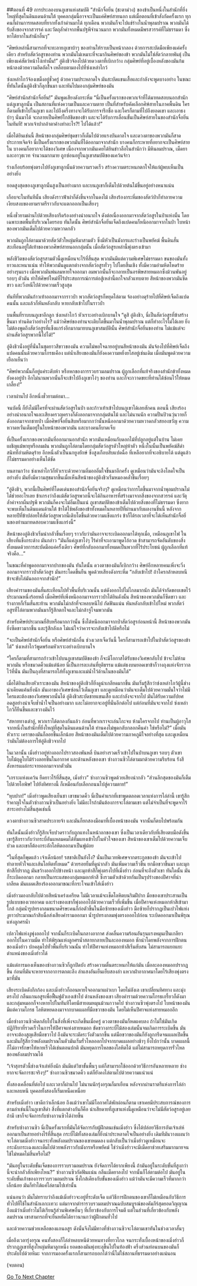 ##ตอนที่ 49 การประลองบนภูเขาแห่งสมบัติ
“สำนักจื่อยิ่น (ชะตาม่วง) ของข้าเป็นหนึ่งในสำนักที่ยิ่งใหญ่ที่สุดในดินแดนด้านใต้ บุคคลกลุ่มนี้อาจจะเป็นแค่ศิษย์สายนอก แต่เมื่อตอนที่เข้าสังกัดครั้งแรก ทุกคนก็ผ่านการทดสอบที่ยากทั้งเก้าด่านมาได้ ทุกเดือน พวกมันก็จะไปแช่ร่างในน้ำพุลมปราณ พวกมันได้รับสิ่งของจากสวรรค์ และวัตถุล้ำค่าจากพื้นปฐพีจำนวนมาก พวกมันทั้งหมดมีพรสวรรค์ที่ไม่ธรรมดา ซึ่งหาได้ยากในสำนักอื่นๆ”

“ศิษย์เหล่านี้สามารถที่จะทะลายภูเขาบ้าๆ ของท่านให้ราบเป็นหน้ากลอง ด้วยการสะบัดมือเพียงแค่ครั้งเดียว สำหรับสัตว์อสูรของท่าน พวกมันไม่เหมาะที่จะมากินศิษย์ของข้า พวกมันไม่ใช่สัตว์กลายพันธุ์ เป็นเพียงแค่สัตว์หน้าโง่เท่านั้น!” อู๋ติงชิวจ้องไปด้วยดวงตาที่เบิกกว้าง กลุ่มศิษย์ที่อยู่เบื้องหลังของมันก้มหน้าลงด้วยความอึดอัดใจ เหลือบตามองไปที่ซ่งเหล่าไกว้

ซ่งเหล่าไกว้จ้องเขม็งอยู่ชั่วครู่ ด้วยความประหลาดใจ มันสะบัดแขนเสื้อและกำลังจะพูดบางอย่าง ในขณะที่ทันใดนั้นอู๋ติงชิวก็ลุกขึ้นมา และหันไปมองกลุ่มศิษย์ของมัน

“ศิษย์สำนักสำนักจื่อยิ่น!” มันพูดเสียงดังกระหึ่ม “นี่เป็นครั้งแรกของพวกเจ้าที่ได้มาทดสอบนอกสำนัก แต่ภูเขาลูกนั้น เป็นสถานที่แห่งความเป็นและความตาย เป็นที่สำหรับคัดเลือกศิษ์สายในภาคพื้นดิน ใครก็ตามที่เข้าไปในภูเขา และไปถึงครึ่งทางจะได้รับการจารึกชื่อ และใครก็ตามที่ไปถึงยอดเขา และเอาธงบ้าๆ นั่นมาได้ จะกลายเป็นศิษย์ใกล้ชิดของข้า และจะได้รับการเลื่อนขั้นเป็นศิษย์สายในของสำนักจื่อยิ่นในทันที! พวกเจ้าปากอ้าตาค้างทำอะไร?! ไปได้แล้ว!”

เมื่อได้ยินเช่นนี้ สีหน้าของกลุ่มศิษย์ชุดขาวก็เต็มไปด้วยแรงบันดาลใจ และดวงตาของพวกมันก็สาดประกายเจิดจ้า นี่เป็นครั้งแรกของพวกมันที่ได้ออกมาจากสำนัก บางคนก็กระหายที่อยากจะเป็นศิษย์สายใน บางคนก็อยากจะได้ของวิเศษ เนื่องจากพวกมันเคยได้ยินข่าวลือในสำนักว่า มีหินลมปราณ, เม็ดยา และอาวุธเวท จำนวนมากมาย ถูกซ่อนอยู่ในภูเขาสมบัติของแคว้นจ้าว

ร่างเกือบร้อยพุ่งตรงไปยังภูเขาลูกนั้นด้วยความรวดเร็ว สร้างความตระหนกตกใจให้แก่ผู้พบเห็นเป็นอย่างยิ่ง

ยอดสูงสุดของภูเขาลูกนั้นสูงเป็นอย่างมาก และบนภูเขาก็เต็มไปด้วยต้นไม้ขึ้นอยู่อย่างหนาแน่น

เกือบจะในทันทีนั้น เสียงดังราวฟ้าผ่าก็ดังขึ้นจากในดงไม้ เสียงร้องกระหึ่มของสัตว์ป่าก็ทำลายความเงียบสงบของยามราตรีราวกับจะแตกออกเป็นเสี่ยงๆ

หนึ่งชั่วยามผ่านไปด้วยเสียงกรีดร้องอย่างน่าอนาถใจ ดังต่อเนื่องออกมาจากสัตว์อสูรในป่าแห่งนั้น โดยเฉพาะเขตพื้นที่บริเวณโดยรอบ ทันใดนั้น ศิษย์สำนักจื่อยิ่นเจ็ดถึงแปดคนก็หนีออกมาจากในป่า ใบหน้าของพวกมันเต็มไปด้วยความหวาดกลัว 

พวกมันถูกไล่ตามมาด้วยสัตว์ตัวใหญ่มหึมาสามตัว ซึ่งมีหัวเป็นมังกรและร่างเป็นพยัคฆ์ พื้นดินสั่นสะเทือนอยู่ใต้เท้าของพวกศิษย์สายนอกกลุ่มนั้น เมื่อสัตว์อสูรเหล่านี้พุ่งตรงเข้ามา

พลังชีวิตของสัตว์อสูรสามตัวนี้ดูเหมือนจะไร้ที่สิ้นสุด พวกมันมีแต่ความพิเศษไม่ธรรมดา ขนของมันทั้งยาวและหนาแน่น ทำให้พวกมันดูแตกต่างจากสัตว์อสูรทั่วๆ ไปโดยสิ้นเชิง ทั้งมีความอำมหิตโหดร้ายอย่างรุนแรง เมื่อพวกมันพ่นลมหายใจออกมา ลมพวกนั้นก็จะกลายเป็นอรพิษสายหมอกซึ่งม้วนพันอยู่รอบๆ ตัวมัน ทำให้ศิษย์ใหม่ที่ไร้ประสบการณ์การต่อสู้เหล่านี้ตกใจกลัวแทบตาย สีหน้าของพวกมันซีดขาว และวิ่งหนีไปด้วยความเร็วสูงสุด

ทันทีที่พวกมันก้าวเท้าออกมาจากราวป่า พวกสัตว์อสูรก็หยุดไล่ตาม จ้องอย่างดุร้ายไปที่ศิษย์เจ็ดถึงแปดคนนั้น และแล้วก็หันหลังกลับ หายกลับเข้าไปในราวป่า

บนพื้นที่ราบบนภูเขาอีกลูก ซ่งเหล่าไกว้ หัวเราะอย่างเบิกบานใจ “ดูสิ อู๋ติงชิว, นี่เป็นสัตว์อสูรที่ข้าสร้างขึ้นมา ท่านคิดว่าอย่างไร? แม้ว่าศิษย์ของท่านจะเติบโตขึ้นมาในน้ำพุลมปราณ แต่ก็ทำอะไรไม่ได้เลย ยิ่งไม่ต้องพูดถึงสัตว์อสูรที่แข็งแกร่งอีกมากมายบนภูเขาสมบัตินั้น ศิษย์สำนักจื่อยิ่นของท่าน ไม่แม้แต่จะผ่านสัตว์อสูรพวกนี้ไปได้!”

อู๋ติงชิวนั่งอยู่ที่นั่นในชุดยาวสีขาวของมัน ความไม่พอใจฉายอยู่บนสีหน้าของมัน มันจ้องไปที่ศิษย์เจ็ดถึงแปดคนนั้นด้วยความโกรธเคือง แต่น้ำเสียงของมันก็ยังคงความหยิ่งยโสอยู่เช่นเดิม เมื่อมันพูดด้วยความเยือกเย็นว่า 

“ศิษย์พวกนั้นก็อยู่แค่ระดับห้า หรือหกของการรวบรวมลมปราณ ผู้ถูกเลือกที่แท้จริงของสำนักข้าทั้งหมดยังคงอยู่ป่า อีกไม่นานพวกนั้นก็จะเข้าไปถึงภูเขาโง่ๆ ของท่าน และก็จะกวาดขยะที่ท่านได้ซ่อนไว้ให้หมดเกลี้ยง!”

เวลาผ่านไป อีกหนึ่งชั่วยามต่อมา…

จนบัดนี้ ก็ยังไม่มีใครที่จะผ่านสัตว์อสูรในป่า และก้าวเท้าเข้าไปบนภูเขาได้เลยสักคน ตอนนี้ เสียงร้องอย่างน่าอนาถใจและเสียงครวญครางก็ดังออกมาจากกลุ่มต้นไม้ และไม่นานนัก ความปั่นป้วนวุ่นวายก็ดังออกมาจากชายป่า เมื่อศิษย์จื่อยิ่นสิบหรือมากกว่านั้นหนีออกมาด้วยความหวาดกลัวสยองขวัญ ความหวาดหวั่นเต็มอยู่ในใบหน้าของพวกมัน และบางคนก็บาดเจ็บ 

ที่เป็นครั้งแรกของพวกมันที่ออกมานอกสำนัก พวกมันเหมือนกับดอกไม้ที่ปลูกอยู่แต่ในบ้าน ไม่เคยเผชิญแม้พายุหรือลมฝน พวกมันถูกไล่ตามโดยกลุ่มสัตว์อสูรตัวใหญ่ห้าตัว หนึ่งในนั้นเป็นพยัคฆ์สีดำสนิทที่อำมหิตดุร้าย อีกหนึ่งตัวเป็นนกยูงยักษ์ ซึ่งสูงเกือบสิบแปดฉื่อ ที่เหลือยากที่จะอธิบายได้ แต่ดูแล้วก็ไม่ธรรมดาอย่างเห็นได้ชัด

บนลานกว้าง ซ่งเหล่าไกว้ก็หัวเราะด้วยความอิ่มอกอิ่มใจขึ้นมาอีกครั้ง ดูเหมือนว่ามันจะลิงโลดใจเป็นอย่างยิ่ง มันยิ่งมีความสุขมากขึ้นเมื่อเห็นสีหน้าของอู๋ติงชิวเริ่มหมองคล้ำขึ้นเรื่อยๆ

“อู๋ติงชิว, พวกนี้เป็นศิษย์ที่โดดเด่นของสำนักจื่อยิ่นจริงๆ? ดูเหมือนว่าการโตขึ้นมาจากน้ำพุลมปราณไม่ได้ช่วยอะไรเลย ข้าเกรงว่าถึงแม้สัตว์อสูรพวกนี้จะได้กินอาหารที่สร้างมาจากสิ่งของจากสวรรค์ และวัตุล้ำค่าจากผืนปฐพี พวกมันก็คงจะไม่อิ่มเป็นแน่ ภูเขาสมบัติของข้าเต็มไปด้วยสิ่งของที่ไม่ธรรมดา ซึ่งยากจะพบเห็นในดินแดนด้านใต้ ข้าได้ใช้พลังของข้าทั้งหมดในหลายปีที่ผ่านมากับผลงานชิ้นนี้ หลังจากหลายปีที่ข้าปล่อยให้สัตว์อสูรพวกนี้เติบโตขึ้นด้วยความแข็งแกร่ง ข้าก็ได้รอเวลาที่จะได้เห็นสำนักจื่อยิ่นของท่านมาทดสอบความแข็งแกร่งนี้”

สีหน้าของอู๋ติงชิวเริ่มน่ากลัวขึ้นเรื่อยๆ ราวกับว่ามันอาจจะระเบิดออกมาได้ทุกเมื่อ, เหมือนภูเขาไฟ ในเสียงที่แข็งกระด้าง มันกล่าว “มันก็แค่ภูเขาโง่ๆ ไร้ค่าที่จะเอามาพูดโอ้อวด ข้าสามารถจัดอันดับของสิ่งทั้งหมดด้วยการสะบัดมือแค่ครั้งเดียว ศิษย์ที่กลับออกมาทั้งหมดเป็นพวกที่ไร้ประโยชน์ ผู้ถูกเลือกที่แท้จริงคือ…”

ในขณะที่คำพูดออกมาจากปากของมัน ทันใดนั้น ดวงตาของมันก็เบิกกว้าง ศิษย์อีกหลายคนเพิ่งจะวิ่งออกมาจากราวป่าสัตว์อสูร มันกระโดดขึ้นยืน พูดด้วยเสียงดังกระหึ่ม “กลับเข้าไป! ถ้าใครกล้าหลบหนี ข้าจะขับไล่มันออกจากสำนัก!”

เสียงคำรามของมันสั่นสะเทือนไปทั่วพื้นที่บริเวณนั้น แต่ดังออกไปไม่ไกลมากนัก มันได้จำกัดขอบเขตไว้ประมาณหนึ่งร้อยหลี่ เมื่อศิษย์ทิ่เพิ่งหนีออกมาจากราวป่าได้ยินดังนั้น สีหน้าของพวกมันก็ซีดขาว และร่างกายก็เริ่มสั่นสะท้าน พวกมันไม่กล้าที่จะหลบหนีไป กัดฟันแน่น หันหลังกลับเข้าไปใหม่ พวกสัตว์อสูรที่ไล่ตามพวกมันมาก็รู้สึกตกใจและไม่กล้าจู่โจมพวกมัน

สำหรับศิษย์ประมาณยี่สิบหรือมากกว่านั้น ซึ่งได้หนีออกมาจากป่าสัตว์อสูรก่อนหน้านี้ สีหน้าของพวกมันยิ่งซีดขาวมากขึ้น และรู้สึกลังเล ไม่แน่ใจว่าควรจะกลับเข้าไปดีหรือไม่

“จะเป็นศิษย์สำนักจื่อยิ่น หรือศิษย์สำนักอื่น ช่วงเวลาเจ็ดวันนี้ ใครก็สามารถเข้าไปในป่าสัตว์อสูรของข้าได้” ซ่งเหล่าไกว้พูดพร้อมหัวเราะอย่างเบิกบานใจ 

“ใครก็ตามที่สามารถก้าวเข้าไปบนภูเขาสมบัติของข้า ก็จะมีโอกาสได้รับของวิเศษกลับไป ข้าจะไม่ห้ามพวกมัน หรือขมวดคิ้วแม้แต่น้อย นี่เป็นการละเล่นที่ยุติธรรม แม้แต่ธงบนยอดเขาข้าก็วางถุงแห่งจักรวาลไว้ที่นั่น มันเป็นถุงที่สามารถใส่ทั้งภูเขาและแม่น้ำไว้ด้านในของมันได้”

เมื่อได้ยินเสียงหัวเราะของมัน สีหน้าของอู๋ติงชิวก็ยิ่งดูน่าเกลียดมากขึ้น มันเริ่มรู้สึกว่าซ่งเหล่าไกว้ผู้นี้ช่างน่าเคียดแค้นยิ่งนัก มันเอาของวิเศษซ่อนไว้เต็มภูเขา และดูเหมือนว่ามันจะเต็มไปด้วยความมั่นใจว่าไม่มีใครแตะต้องของวิเศษพวกนั้นได้ อู๋ติงชิวสะบัดชายแขนเสื้อ และกำลังจะจากไป มันได้รับความอัปยศอดสูอย่างน่าเจ็บช้ำน้ำใจเป็นอย่างมาก และไม่อยากจะอยู่ที่นั่นอีกต่อไป แต่ก่อนที่มันจะจากไป ซ่งเหล่าไกว้ก็ยืนขึ้นและขวางมันไว้

“สหายทางเต๋าอู๋, พวกเราได้ตกลงกันแล้ว ก่อนที่พวกเราจะเล่นโกะจบ ห้ามใครจากไป ท่านเป็นผู้อาวุโสจากหนึ่งในสำนักที่ยิ่งใหญ่ที่สุดในดินแดนด้านใต้ ท่านคงไม่พูดกลับกลอกคืนคำ ใช่หรือไม่?” เมื่อมันหัวเราะ เคราของมันก็ลอยขึ้นเล็กน้อย สีหน้าของมันเต็มไปด้วยความภาคภูมิใจอย่างที่สุด และดูเหมือนว่ามันไม่ต้องการให้อู๋ติงชิวจากไป

ในเวลานั้น เมิ่งฮ่าวอยู่ห่างออกไปราวสองพันหลี่ บินอย่างรวดเร็วเข้าไปในป่าบนภูเขา รอบๆ ตัวเขา ใบไม้ฤดูใบไม้ร่วงลอยขึ้นในอากาศ และด้านหลังของเขา ซ่างกวนซิวไล่ตามมาด้วยความรีบร้อน รังสีสังหารแผล่กระจายออกมาจากตัวมัน

“เกราะแห่งแคว้น ยืดยาวไร้ที่สิ้นสุด, เมิ่งฮ่าว” ซ่างกวนซิวพูดด้วยเสียงน่ากลัว “ส่วนลึกสุดของมันก็เต็มไปด้วยไอพิษ! ไปยังทิศทางนี้ ก็เหมือนกับเลือกถนนไปสู่ความตาย!”

“หุบปาก!” เมิ่งฮ่าวพูดเสียงเย็นชา เขาขมวดคิ้ว นี่เป็นคำแรกที่เขาพูดตลอดเวลาแห่งการไล่ล่านี้ เขารู้สึกรำคาญใจในตัวซ่างกวนซิวเป็นอย่างยิ่ง ไม่มีอะไรถ้ามันต้องการจะไล่ตามเขา แต่ไม่จำเป็นที่จะพูดจาไร้สาระอย่างไม่สิ้นสุดเช่นนี้

ดวงตาซ่างกวนซิวสาดประกายจ้า และมันก็ยกสองมือมาที่เบื้องหน้าของมัน จากนั้นก็ตบไปพร้อมกัน

ทันใดนั้นเมิ่งฮ่าวก็รู้สึกเจ็บปวดราวกับถูกแทงในหน้าอกของเขา ซึ่งเป็นเวลาเดียวกับที่เสียงตบมือดังขึ้น เขารู้สึกราวกับว่ากระบี่อันแหลมคมได้ทิ่มแทงเข้าไปในหัวใจของเขา สีหน้าของเขาเต็มไปด้วยความเจ็บปวด และเขาก็ต้องกระอักโลหิตออกมาเป็นฟูฝอย

“ในที่สุดก็พุดแล้ว เจ้าเด็กน้อย! รสชาติเป็นยังไง? นั่นเป็นเวทพิเศษจากตระกูลของข้า มันจะเข้าไปทำลายหัวใจและเส้นโลหิตทั้งหมด” ด้วยรอยยิ้มที่ดูน่ากลัว มันเพิ่มความเร็วขึ้น ยกมือขวาขึ้นมา และมุกห้าสีก็ปรากฎ มันขว้างออกไปข้างหน้า และมุกห้าสีก็พุ่งตรงไปที่เมิ่งฮ่าว ก่อนที่จะถึงตัวเขา ทันใดนั้น มันก็ระเบิดออกมา กลายเป็นกระแสของกลุ่มหมอกห้าสี ซึ่งรวมตัวเข้าด้วยกันเป็นรุปร่างของปีศาจที่น่าเกลียด มันแผดเสียงร้องออกมาขณะที่กระโจนเข้าใส่เมิ่งฮ่าว

เมิ่งฮ่าวมองกลับไปด้วยสีหน้าเคร่งเครียด ไม่มีเวลาแม้จะเช็ดโลหิตบนริมฝีปาก มือของเขาประสานเป็นรูปแบบของเวทอาคม และร่างของเขาก็พุ่งออกไปด้วยความเร็วที่เพิ่มขึ้น เมื่อปีศาจแห่งหมอกห้าสีเข้ามาใกล้ กลุ่มน้ำรูปทรงกลมขนาดศีรษะคนก็ก่อตัวขึ้นในมือซ้ายของเมิ่งฮ่าว มือซ้ายก็ปรากฎเป็นเปวไฟแห่งงูยาวประมาณเก้าสิบฉื่อส่งเสียงคำรามออกมา น้ำรูปทรงกลมพุ่งตรงออกไปก่อน ระเบิดออกมาเป็นพิรุณแห่งลูกศรน้ำ

เปลวไฟแห่งงูพุ่งออกไป จากนั้นก็ระเบิดในกลางอากาศ ส่งคลื่นความร้อนอันรุนแรงหมุนเป็นเกลียวออกไปในความมืด ทำให้พิรุณแห่งลูกศรน้ำสลายกลายเป็นละอองหมอก ชักนำโดยพลังจากการฝึกตนของเมิ่งฮ่าว ปกคลุมไปทั่วพื้นที่บริเวณนั้น ทำให้ปีศาจแห่งหมอกห้าสีเริ่มสับสน ไม่สามารถแยกแยะตำแหน่งของเมิ่งฮ่าวได้

แม้แต่การมองเห็นของซ่างกวนซิวก็ถูกปิดบัง สร้างความตื่นตระหนกให้แก่มัน เมื่อละอองหมอกปรากฎขึ้น ก่อนที่มันจะหายจากอาการตกตะลึง ลำแสงอันเย็นเย็บสองลำ แหวกฝ่าอากาศมาโดยไร้เสียงพุ่งตรงมาที่มัน

เสียงระเบิดดังกึกก้อง และเมิ่งฮ่าวก็ถอนหายใจออกมาแผ่วเบา โดยไม่ลังเล เขาเปลี่ยนทิศทาง และมุ่งตรงไป กลืนแกนอสูรเพื่อฟื้นฟูตัวเองเข้าไป ด้านหลังของเขา เสียงคำรามด้วยความโกรธเกรี้ยวก็ดังมา และกลุ่มหมอกก็จางหายไปในทันทีโดยมีสายลมหมุนม้วนกวาดไป ซ่างกวนซิวพุ่งตรงไป ใบหน้าของมันมีแต่ความโกรธ โลหิตหยดลงมาจากบาดแผลที่มือขวาของมัน โดยไม่เห็นปีศาจแห่งสายหมอกอีก

เมื่อซ่างกวนซิวคิดกลับไปในสิ่งที่เพิ่งจะเกิดขึ้นเมื่อครู่ ดวงตาของมันก็หดแคบลง ถ้าไม่ใช่มันเกิดปฏิกิริยาที่รวดเร็วในการให้ปีศาจแห่งสายหมอก ขัดขวางกระบี่ไม้สองเล่มนั้นจนเกิดการระเบิดขึ้น มันอาจจะต้องสูญเสียมือขวาไป ถึงมันจะระมัดระวังตัวมากขึ้น แต่มือขวาของมันก็ยังถูกกรีดจนแผลเปิดขึ้น และมันก็รู้สึกว่าพลังลมปราณในตัวมันเริ่มรั่วไหลออกไปจากบาดแผลอย่างช้าๆ ยิ่งไปกว่านั้น บาดแผลนี้ก็ไม่อาจรักษาให้หายเร็วได้เช่นตอนปกติ มันหยุดการไหลของโลหิตได้ แต่ไม่สามารถหยุดการรั่วไหลของพลังลมปราณได้

“เจ้าสุกรตัวนี้ช่างเจ้าเล่ห์ยิ่งนัก มันมีแต่วิชาขั้นพื้นๆ แต่ก็สามารถใช้ออกด้วยวิธีการอันหลายหลาย ช่างยากจะจัดการซะจริงๆ!” ซ่างกวนซิวขมวดคิ้ว แต่ก็ยังคงไล่ตามไปด้วยความแน่วแน่

ทั้งสองเคลื่อนที่ต่อไป และเวลาก็ผ่านไป ไม่นานนักรุ่งอรุณก็มาเยือน หลังจากผ่านราตรีแห่งการไล่ล่าและหลบหนี บุคคลทั้งสองก็เริ่มเหน็ดเหนื่อย 

สำหรับเมิ่งฮ่าว เขาดีกว่าเล็กน้อย ถึงแม้ว่าเขาไม่มีโอกาศได้พักผ่อนก็ตาม เขาเคยมีประสบการณ์ของการตามล่าเช่นนี้ในภูเขาสีดำ สิ่งที่แตกต่างกันก็คือ น่าเสียดายที่ภูเขาแห่งนี้ดูเหมือนว่าจะไม่มีสัตว์อสูรอยู่เลย ถ้ามี เขาก็จะจัดการกับซ่างกวนซิวได้ง่ายขึ้น

สำหรับซ่างกวนซิว นี่เป็นครั้งแรกที่มันได้จัดการกับผู้ฝึกตนเช่นเมิ่งฮ่าว ซึ่งได้ปล่อยวิธีการอันเจ้าเล่ห์ออกมาเป็นสายอย่างไร้ที่สิ้นสุด กระบี่ไม้ทั้งสองเล่มก็ยิ่งน่าประหลาดใจเป็นอย่างยิ่ง เดิมทีมันวางแผนว่าจะไล่ตามเมิ่งฮ่าวจนกระทั่งพลังลมปราณของเขาหมดลง แต่กลับเป็นว่าเมิ่งฮ่าวดูเหมือนจะกระฉับกระเฉงและเต็มไปด้วยพลังราวกับมังกรหรือพยัคฆ์ ใช่ว่าเมิ่งฮ่าวจะมีเม็ดยาช่วยเสริมมากมายจนใช้ไม่หมดไม่สิ้นหรือไม่?

“มันอยู่ในระดับขั้นเจ็ดของการรวบรวมลมปราณ ยังจัดการได้ยากเพียงนี้ ถ้ามันอยู่ในระดับขั้นที่สูงกว่านี้จะน่ากลัวสักเพียงไหน?” ซ่างกวนซิวกัดฟันแน่น กลืนเม็ดยาลงไป จากนั้นก็ไล่ตามต่อไป มันอยู่ในระดับขั้นเก้าของการรวบรวมลมปราณ ซึ่งใกล้เคียงกับขั้นของเมิ่งฮ่าว แม้ว่ามันจะมีความเร็วที่มากกว่าเล็กน้อย มันก็ทำได้แค่ไล่ตามไปเท่านั้น

แน่นอนว่า มันไม่ทราบว่าถึงแม้เมิ่งฮ่าวจะอยู่ที่ระดับเจ็ด แต่วิธีการฝึกตนของเขาก็ไม่เหมือนกับวิธีการทั่วไปที่ใช้ในสำนักเอกะเทวะ แต่มาจากตำรารวบรวมลมปราณฉบับสมบูรณ์ของคัมภีร์สุดยอดวิญญาณ ถึงแม้ว่าเมิ่งฮ่าวไม่ได้เรียนรู้ส่วนพิเศษอื่นๆ ที่เกี่ยวข้องกับการโจมตี แต่ในส่วนที่เกี่ยวข้องกับพลังลมปราณ เขาสามารถที่จะยืนหยัดได้ยาวนานกว่าผู้ฝึกตนทั่วไป

และด้วยความช่วยเหลือของแกนอสูร ดังนั้นจึงไม่มีทางที่ซ่างกวนซิวจะไล่ตามเขาทันในช่วงเวลาสั้นๆ

เมื่อถึงเวลารุ่งอรุณ คนทั้งสองก็ไล่ล่าหลบหนีด้วยหนทางที่ยาวไกล จนกระทั่งเบื้องหน้าของเมิ่งฮ่าวก็ปรากฎภูเขาที่สูงใหญ่มหึมาลูกหนึ่ง ยอดของมันพุ่งทะลุขึ้นไปในท้องฟ้า ครึ่งส่วนท่อนบนของมันก็ประดับไปด้วยหิมะ จากการมองครั้งแรกก็สามารถบอกได้ว่านี่ไม่ใช่สถานที่ธรรมดาอย่างแน่นอน



(จบตอน)


[Go To Next Chapter]( ./50.md)